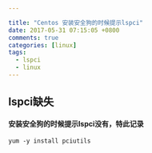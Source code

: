 ```yaml
---

title: "Centos 安装安全狗的时候提示lspci"
date: 2017-05-31 07:15:05 +0800
comments: true
categories: [linux]
tags:
  - lspci
  - linux
---
```


## lspci缺失
#### 安装安全狗的时候提示lspci没有，特此记录

```
yum -y install pciutils
```